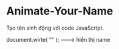 Animate-Your-Name
=================

Tạo tên sinh động với code JavaScript.

document.wirte( "<name>" );  ---> hiển thị name

